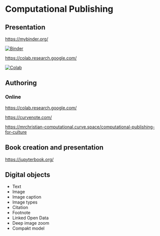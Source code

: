 # Computational Publishing

## Presentation

https://mybinder.org/
            
[![Binder](https://mybinder.org/badge_logo.svg)](https://mybinder.org/v2/gh/mrchristian/computational-publishing-for-culture/HEAD)

https://colab.research.google.com/
            
[![Colab](https://colab.research.google.com/assets/colab-badge.svg)](https://colab.research.google.com/github/mrchristian/jupyter_binder/blob/main/colab.ipynb)

## Authoring

### Online

https://colab.research.google.com/

https://curvenote.com/

https://mrchristian-computational.curve.space/computational-publishing-for-culture

## Book creation and presentation

https://jupyterbook.org/

## Digital objects

  - Text
  - Image
  - Image caption
  - Image types
  - Citation
  - Footnote
  - Linked Open Data
  - Deep image zoom
  - Compakt model
  
